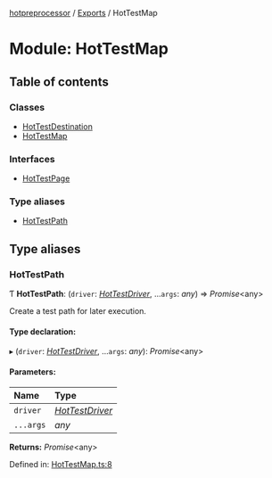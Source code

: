[hotpreprocessor](../README.md) / [Exports](../modules.md) / HotTestMap

# Module: HotTestMap

## Table of contents

### Classes

- [HotTestDestination](../classes/hottestmap.hottestdestination.md)
- [HotTestMap](../classes/hottestmap.hottestmap-1.md)

### Interfaces

- [HotTestPage](../interfaces/hottestmap.hottestpage.md)

### Type aliases

- [HotTestPath](hottestmap.md#hottestpath)

## Type aliases

### HotTestPath

Ƭ **HotTestPath**: (`driver`: [*HotTestDriver*](../classes/hottestdriver.hottestdriver-1.md), ...`args`: *any*) => *Promise*<any\>

Create a test path for later execution.

#### Type declaration:

▸ (`driver`: [*HotTestDriver*](../classes/hottestdriver.hottestdriver-1.md), ...`args`: *any*): *Promise*<any\>

#### Parameters:

Name | Type |
:------ | :------ |
`driver` | [*HotTestDriver*](../classes/hottestdriver.hottestdriver-1.md) |
`...args` | *any* |

**Returns:** *Promise*<any\>

Defined in: [HotTestMap.ts:8](https://github.com/OurFreeLight/HotPreprocessor/blob/042e7cd/src/HotTestMap.ts#L8)
